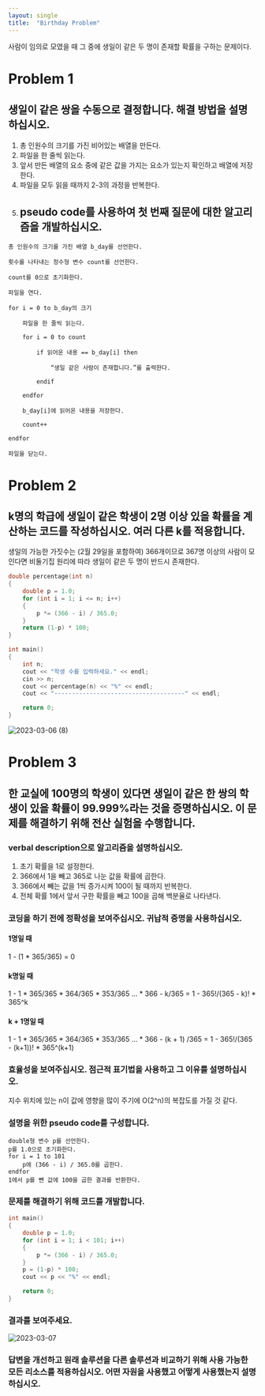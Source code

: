 ```yaml
---
layout: single
title:  "Birthday Problem"
---
```

사람이 임의로 모였을 때 그 중에 생일이 같은 두 명이 존재할 확률을 구하는 문제이다.


# Problem 1
## 생일이 같은 쌍을 수동으로 결정합니다. 해결 방법을 설명하십시오.
1. 총 인원수의 크기를 가진 비어있는 배열을 만든다.
2. 파일을 한 줄씩 읽는다.
3. 앞서 만든 배열의 요소 중에 같은 값을 가지는 요소가 있는지 확인하고 배열에 저장한다.
4. 파일을 모두 읽을 때까지 2-3의 과정을 반복한다.  
5. ## pseudo code를 사용하여 첫 번째 질문에 대한 알고리즘을 개발하십시오.  
```
총 인원수의 크기를 가진 배열 b_day를 선언한다.  

횟수를 나타내는 정수형 변수 count를 선언한다.  

count를 0으로 초기화한다.  

파일을 연다.  

for i = 0 to b_day의 크기

    파일을 한 줄씩 읽는다.  
    
    for i = 0 to count  
    
        if 읽어온 내용 == b_day[i] then  
        
            “생일 같은 사람이 존재합니다.”를 출력한다.  
            
        endif  
        
    endfor
    
    b_day[i]에 읽어온 내용을 저장한다.
    
    count++  
    
endfor  

파일을 닫는다.
```


# Problem 2
## k명의 학급에 생일이 같은 학생이 2명 이상 있을 확률을 계산하는 코드를 작성하십시오. 여러 다른 k를 적용합니다.
생일의 가능한 가짓수는 (2월 29일을 포함하여) 366개이므로 367명 이상의 사람이 모인다면 비둘기집 원리에 따라 생일이 같은 두 명이 반드시 존재한다.  
```c++
double percentage(int n)
{
    double p = 1.0;
    for (int i = 1; i <= n; i++)
    {
        p *= (366 - i) / 365.0;
    }
    return (1-p) * 100;
}

int main() 
{
    int n;
    cout << "학생 수를 입력하세요." << endl;
    cin >> n;
    cout << percentage(n) << "%" << endl;
    cout << "-------------------------------------" << endl;

    return 0;
}
```
![2023-03-06 (8)](https://user-images.githubusercontent.com/113247511/223136950-3908fcc8-7f20-44cc-a19f-9bd524d6c1d7.png)


# Problem 3
## 한 교실에 100명의 학생이 있다면 생일이 같은 한 쌍의 학생이 있을 확률이 99.999%라는 것을 증명하십시오. 이 문제를 해결하기 위해 전산 실험을 수행합니다.
### verbal description으로 알고리즘을 설명하십시오.
1. 초기 확률을 1로 설정한다.
2. 366에서 1을 빼고 365로 나눈 값을 확률에 곱한다.
3. 366에서 빼는 값을 1씩 증가시켜 100이 될 때까지 반복한다.
4. 전체 확률 1에서 앞서 구한 확률을 빼고 100을 곱해 백분율로 나타낸다.  
### 코딩을 하기 전에 정확성을 보여주십시오. 귀납적 증명을 사용하십시오.  
#### 1명일 때
1 - (1 * 365/365) = 0
#### k명일 때
1 - 1 * 365/365 * 364/365 * 353/365 ... * 366 - k/365 = 1 - 365!/(365 - k)! * 365^k
#### k + 1명일 때
1 - 1 * 365/365 * 364/365 * 353/365 ... * 366 - (k + 1) /365 = 1 - 365!/(365 - (k+1))! * 365^(k+1) 
### 효율성을 보여주십시오. 점근적 표기법을 사용하고 그 이유를 설명하십시오.
지수 위치에 있는 n이 값에 영향을 많이 주기에 O(2^n)의 복잡도를 가질 것 같다. 
### 설명을 위한 pseudo code를 구성합니다.
```
double형 변수 p를 선언한다.
p를 1.0으로 초기화한다.
for i = 1 to 101
    p에 (366 - i) / 365.0를 곱한다.
endfor
1에서 p를 뺀 값에 100을 곱한 결과를 반환한다.
```
### 문제를 해결하기 위해 코드를 개발합니다.
```c++
int main() 
{
    double p = 1.0;
    for (int i = 1; i < 101; i++)
    {
        p *= (366 - i) / 365.0;
    }
    p = (1-p) * 100;
    cout << p << "%" << endl;

    return 0;
}
```
### 결과를 보여주세요.
![2023-03-07](https://user-images.githubusercontent.com/113247511/223168374-5d85f457-40b9-49ce-a18d-a7d6e6502a95.png)  
### 답변을 개선하고 원래 솔루션을 다른 솔루션과 비교하기 위해 사용 가능한 모든 리소스를 적용하십시오. 어떤 자원을 사용했고 어떻게 사용했는지 설명하십시오.

